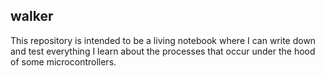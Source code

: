 ## walker
This repository is intended to be a living notebook where I can write down and test everything I learn about the processes that occur under the hood of some microcontrollers.
